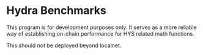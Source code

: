 # Hydra Benchmarks

This program is for development purposes only. 
It serves as a more reliable way of establishing on-chain 
performance for HYS related math functions. 

This should not be deployed beyond localnet.